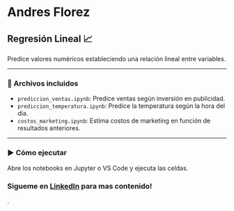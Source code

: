 # Andres Florez

## Regresión Lineal 📈

Predice valores numéricos estableciendo una relación lineal entre variables.

---

### 📂 Archivos incluidos
- `prediccion_ventas.ipynb`: Predice ventas según inversión en publicidad.
- `prediccion_temperatura.ipynb`: Predice la temperatura según la hora del día.
- `costos_marketing.ipynb`: Estima costos de marketing en función de resultados anteriores.

---

### ▶️ Cómo ejecutar
Abre los notebooks en Jupyter o VS Code y ejecuta las celdas.

### Sigueme en [LinkedIn](https://www.linkedin.com/in/jose-andres-florez-gutierrez/) para mas contenido! 
.
 

